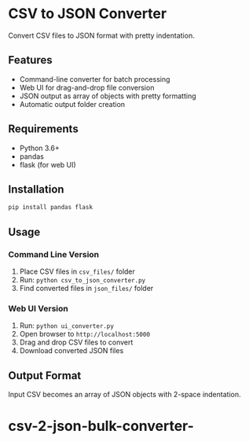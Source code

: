 # CSV to JSON Converter

Convert CSV files to JSON format with pretty indentation.

## Features

- Command-line converter for batch processing
- Web UI for drag-and-drop file conversion
- JSON output as array of objects with pretty formatting
- Automatic output folder creation

## Requirements

- Python 3.6+
- pandas
- flask (for web UI)

## Installation

```bash
pip install pandas flask
```

## Usage

### Command Line Version
1. Place CSV files in `csv_files/` folder
2. Run: `python csv_to_json_converter.py`
3. Find converted files in `json_files/` folder

### Web UI Version
1. Run: `python ui_converter.py`
2. Open browser to `http://localhost:5000`
3. Drag and drop CSV files to convert
4. Download converted JSON files

## Output Format

Input CSV becomes an array of JSON objects with 2-space indentation.
# csv-2-json-bulk-converter-
